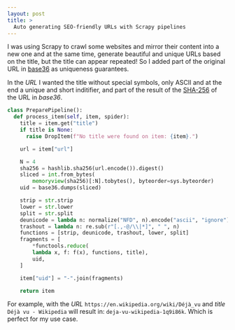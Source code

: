 ```yaml
---
layout: post
title: >
  Auto generating SEO-friendly URLs with Scrapy pipelines
---
```


I was using Scrapy to crawl some websites and mirror their content into a new one and at the same time, generate beautiful and unique URLs based on the title, but the title can appear repeated! So I added part of the original URL in [base36](https://en.wikipedia.org/wiki/Base36) as uniqueness guarantees.

In the *URL* I wanted the title without special symbols, only ASCII and at the end a unique and short inditifier, and part of the result of the [SHA-256](https://en.wikipedia.org/wiki/SHA-2) of the URL in *base36*.

``` python
class PreparePipeline():
  def process_item(self, item, spider):
    title = item.get("title")
    if title is None:
      raise DropItem(f"No title were found on item: {item}.")

    url = item["url"]

    N = 4
    sha256 = hashlib.sha256(url.encode()).digest()
    sliced = int.from_bytes(
        memoryview(sha256)[:N].tobytes(), byteorder=sys.byteorder)
    uid = base36.dumps(sliced)

    strip = str.strip
    lower = str.lower
    split = str.split
    deunicode = lambda n: normalize("NFD", n).encode("ascii", "ignore").decode("utf-8")
    trashout = lambda n: re.sub(r"[.,-@/\\|*]", " ", n)
    functions = [strip, deunicode, trashout, lower, split]
    fragments = [
        *functools.reduce(
        lambda x, f: f(x), functions, title),
        uid,
    ]

    item["uid"] = "-".join(fragments)

    return item
```

For example, with the *URL* `https://en.wikipedia.org/wiki/Déjà_vu` and *title* `Déjà vu - Wikipedia` will result in: `deja-vu-wikipedia-1q9i86k`. Which is perfect for my use case.